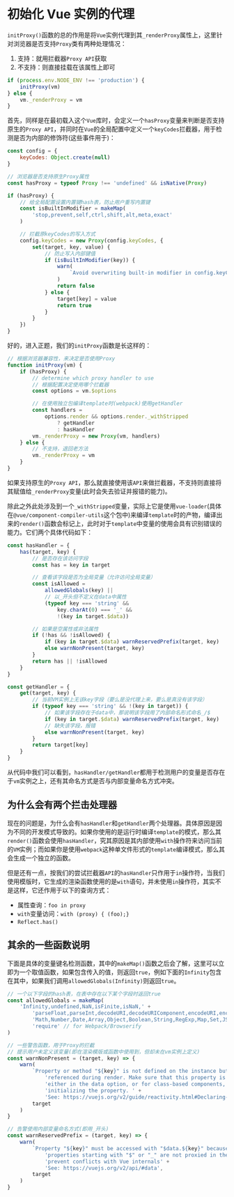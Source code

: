 # 初始化 Vue 实例的代理

`initProxy()`函数的总的作用是将`Vue`实例代理到其`_renderProxy`属性上，这里针对浏览器是否支持`Proxy`类有两种处理情况：

1. 支持：就用拦截器`Proxy API`获取
2. 不支持：则直接挂载在该属性上即可

```js
if (process.env.NODE_ENV !== 'production') {
    initProxy(vm)
} else {
    vm._renderProxy = vm
}
```

首先，同样是在最初载入这个`Vue`库时，会定义一个`hasProxy`变量来判断是否支持原生的`Proxy API`，并同时在`Vue`的全局配置中定义一个`keyCodes`拦截器，用于检测是否为内部的修饰符(这些事件用于)：

```js
const config = {
    keyCodes: Object.create(null)
}

// 浏览器是否支持原生Proxy属性
const hasProxy = typeof Proxy !== 'undefined' && isNative(Proxy)

if (hasProxy) {
    // 给全局配置设置内置键hash表，防止用户重写内置键
    const isBuiltInModifier = makeMap(
        'stop,prevent,self,ctrl,shift,alt,meta,exact'
    )

    // 拦截原keyCodes的写入方式
    config.keyCodes = new Proxy(config.keyCodes, {
        set(target, key, value) {
            // 防止写入内部键值
            if (isBuiltInModifier(key)) {
                warn(
                    `Avoid overwriting built-in modifier in config.keyCodes: .${key}`
                )
                return false
            } else {
                target[key] = value
                return true
            }
        }
    })
}
```

好的，进入正题，我们的`initProxy`函数是长这样的：

```js
// 根据浏览器兼容性，来决定是否使用Proxy
function initProxy(vm) {
    if (hasProxy) {
        // determine which proxy handler to use
        // 根据配置决定使用哪个拦截器
        const options = vm.$options

        // 在使用独立包编译template时(webpack)使用getHandler
        const handlers =
            options.render && options.render._withStripped
                ? getHandler
                : hasHandler
        vm._renderProxy = new Proxy(vm, handlers)
    } else {
        // 不支持，退回老方法
        vm._renderProxy = vm
    }
}
```

如果支持原生的`Proxy API`，那么就直接使用该`API`来做拦截器，不支持则直接将其赋值给`_renderProxy`变量(此时会失去验证并报错的能力)。

除此之外此处涉及到一个`_withStripped`变量，实际上它是使用`vue-loader`(具体在`@vue/component-compiler-utils`这个包中)来编译`template`时的产物，编译出来的`render()`函数会标记上，此时对于`template`中变量的使用会具有识别错误的能力。它们两个具体代码如下：

```js
const hasHandler = {
    has(target, key) {
        // 是否存在该访问字段
        const has = key in target

        // 查看该字段是否为全局变量（允许访问全局变量）
        const isAllowed =
            allowedGlobals(key) ||
            // 以_开头但不定义在data中属性
            (typeof key === 'string' &&
                key.charAt(0) === '_' &&
                !(key in target.$data))

        // 如果是空属性或非法属性
        if (!has && !isAllowed) {
            if (key in target.$data) warnReservedPrefix(target, key)
            else warnNonPresent(target, key)
        }
        return has || !isAllowed
    }
}

const getHandler = {
    get(target, key) {
        // 当前VM实例上无该key字段（要么是没代理上来，要么是真没有该字段）
        if (typeof key === 'string' && !(key in target)) {
            // 如果该字段存在于data中，那说明该字段用了内部命名形式命名_/$
            if (key in target.$data) warnReservedPrefix(target, key)
            // 缺失该字段，报错
            else warnNonPresent(target, key)
        }
        return target[key]
    }
}
```

从代码中我们可以看到，`hasHandler/getHandler`都用于检测用户的变量是否存在于`vm`实例之上，还有其命名方式是否与内部变量命名方式冲突。

## 为什么会有两个拦击处理器

现在的问题是，为什么会有`hasHandler`和`getHandler`两个处理器。具体原因是因为不同的开发模式导致的。如果你使用的是运行时编译`template`的模式，那么其`render()`函数会使用`hasHandler`，究其原因是其内部使用`with`操作符来访问当前的`VM`实例；而如果你是使用`webpack`这种单文件形式的`template`编译模式，那么其会生成一个独立的函数。

但是还有一点，按我们的尝试拦截器`API`的`hasHandler`只作用于`in`操作符，当我们使用模版时，它生成的渲染函数使用的是`with`语句，并未使用`in`操作符，其实不是这样，它还作用于以下的查询方式：

- 属性查询：`foo in proxy`
- `with`变量访问：`with (proxy) { (foo);}`
- `Reflect.has()`

## 其余的一些函数说明

下面是具体的变量键名检测函数，其中的`makeMap()`函数之后会了解，这里可以立即为一个取值函数，如果包含传入的值，则返回`true`，例如下面的`Infinity`包含在其中，如果我们调用`allowedGlobals(Infinity)`则返回`true`。

```js
// 一个以下字段的hash表，在表中存在以下某个字段时返回true
const allowedGlobals = makeMap(
    'Infinity,undefined,NaN,isFinite,isNaN,' +
        'parseFloat,parseInt,decodeURI,decodeURIComponent,encodeURI,encodeURIComponent,' +
        'Math,Number,Date,Array,Object,Boolean,String,RegExp,Map,Set,JSON,Intl,' +
        'require' // for Webpack/Browserify
)

// 一些警告函数，用于Proxy的拦截
// 提示用户未定义该变量(即在渲染模版或函数中使用到，但却未在vm实例上定义)
const warnNonPresent = (target, key) => {
    warn(
        `Property or method "${key}" is not defined on the instance but ` +
            'referenced during render. Make sure that this property is reactive, ' +
            'either in the data option, or for class-based components, by ' +
            'initializing the property. ' +
            'See: https://vuejs.org/v2/guide/reactivity.html#Declaring-Reactive-Properties.',
        target
    )
}

// 告警使用内部变量命名方式(即用_开头)
const warnReservedPrefix = (target, key) => {
    warn(
        `Property "${key}" must be accessed with "$data.${key}" because ` +
            'properties starting with "$" or "_" are not proxied in the Vue instance to ' +
            'prevent conflicts with Vue internals' +
            'See: https://vuejs.org/v2/api/#data',
        target
    )
}
```
